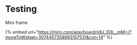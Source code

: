 # Testing

Miro frame

{% embed url="https://miro.com/app/board/o9J_lD8__mM=/?moveToWidget=3074457358993157531&cot=14" %}
